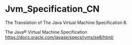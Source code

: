 # Jvm_Specification_CN

The Translation of The Java Virtual Machine Specification 8.

The Java® Virtual Machine Specification https://docs.oracle.com/javase/specs/jvms/se8/html/

